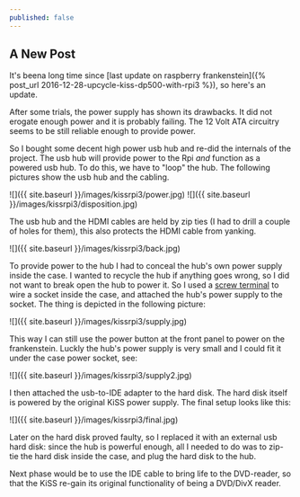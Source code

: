 ```yaml
---
published: false
---
```

## A New Post

It's beena long time since [last update on raspberry frankenstein]({% post_url 2016-12-28-upcycle-kiss-dp500-with-rpi3 %}), so here's an update.

After some trials, the power supply has shown its drawbacks. It did not erogate enough power and it is probably failing. The 12 Volt ATA circuitry seems to be still reliable enough to provide power.

So I bought some decent high power usb hub and re-did the internals of the project. The usb hub will provide power to the Rpi _and_ function as a powered usb hub. To do this, we have to "loop" the hub.
The following pictures show the usb hub and the cabling.

![]({{ site.baseurl }}/images/kissrpi3/power.jpg)
![]({{ site.baseurl }}/images/kissrpi3/disposition.jpg)

The usb hub and the HDMI cables are held by zip ties (I had to drill a couple of holes for them), this also protects the HDMI cable from yanking.

![]({{ site.baseurl }}/images/kissrpi3/back.jpg)

To provide power to the hub I had to conceal the hub's own power supply inside the case. I wanted to recycle the hub if anything goes wrong, so I did not want to break open the hub to power it. So I used a [screw terminal](https://en.wikipedia.org/wiki/Screw_terminal) to wire a socket inside the case, and attached the hub's power supply to the socket. The thing is depicted in the following picture:

![]({{ site.baseurl }}/images/kissrpi3/supply.jpg)

This way I can still use the power button at the front panel to power on the frankenstein. Luckly the hub's power supply is very small and I could fit it under the case power socket, see: 

![]({{ site.baseurl }}/images/kissrpi3/supply2.jpg)

I then attached the usb-to-IDE adapter to the hard disk. The hard disk itself is powered by the original KiSS power supply.
The final setup looks like this:

![]({{ site.baseurl }}/images/kissrpi3/final.jpg)

Later on the hard disk proved faulty, so I replaced it with an external usb hard disk: since the hub is powerful enough, all I needed to do was to zip-tie the hard disk inside the case, and plug the hard disk to the hub.

Next phase would be to use the IDE cable to bring life to the DVD-reader, so that the KiSS re-gain its original functionality of being a DVD/DivX reader.

